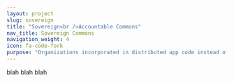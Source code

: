 ```yaml
---
layout: project
slug: sovereign
title: "Sovereign<br />Accountable Commons"
nav_title: Sovereign Commons
navigation_weight: 4
icon: fa-code-fork
purpose: "Organizations incorporated in distributed app code instead of legal codes enabling new patterns of self-governance and mutual sovereignty."
---
```

blah blah blah
